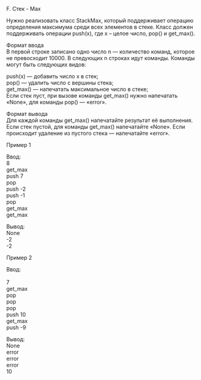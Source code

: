 F. Стек - Max

Нужно реализовать класс StackMax, который поддерживает операцию определения максимума среди всех элементов в стеке. Класс должен поддерживать операции push(x), где x – целое число, pop() и get_max().

Формат ввода<br>
В первой строке записано одно число n — количество команд, которое не превосходит 10000. В следующих n строках идут команды. Команды могут быть следующих видов:

push(x) — добавить число x в стек;<br>
pop() — удалить число с вершины стека;<br>
get_max() — напечатать максимальное число в стеке;<br>
Если стек пуст, при вызове команды get_max() нужно напечатать «None», для команды pop() — «error».

Формат вывода<br>
Для каждой команды get_max() напечатайте результат её выполнения. Если стек пустой, для команды get_max() напечатайте «None». Если происходит удаление из пустого стека — напечатайте «error».

Пример 1<br>

Ввод:<br>
8<br>
get_max<br>
push 7<br>
pop<br>
push -2<br>
push -1<br>
pop<br>
get_max<br>
get_max<br>

Вывод:<br>
None<br>
-2<br>
-2<br>

Пример 2<br>

Ввод:<br>	
7<br>
get_max<br>
pop<br>
pop<br>
pop<br>
push 10<br>
get_max<br>
push -9<br>

Вывод:<br>
None<br>
error<br>
error<br>
error<br>
10<br>
